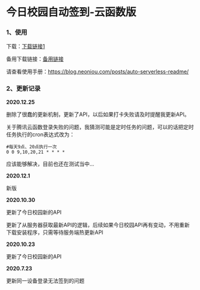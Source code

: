 # 今日校园自动签到-云函数版

### 1、使用

下载：[下载链接1](http://106.14.251.237/serverless.zip)

备用下载链接：[备用链接](http://neowmoe.huangenet.cn/download/serverless.zip)

请查看使用手册：https://blog.neoniou.com/posts/auto-serverless-readme/



### 2、更新记录

**2020.12.25**

删除了很蠢的更新机制，更新了API，以后如果打卡失败请及时提醒我更新API。

关于腾讯云函数登录失败的问题，我猜测可能是定时任务的问题，可以的话把定时任务执行的cron表达式改为：

```
#每天9点、20点执行一次
0 0 9,10,20,21 * * * *
```

应该能够解决，目前也还在测试当中...

**2020.12.1**

新版

**2020.10.30**

更新了今日校园新的API

更新了从服务器获取最新API的逻辑，后续如果今日校园API再有变动，不用重新下载安装程序，只需等待服务端热更新API

**2020.10.23**

更新了今日校园新的API

**2020.7.23**

更新同一设备登录无法签到的问题